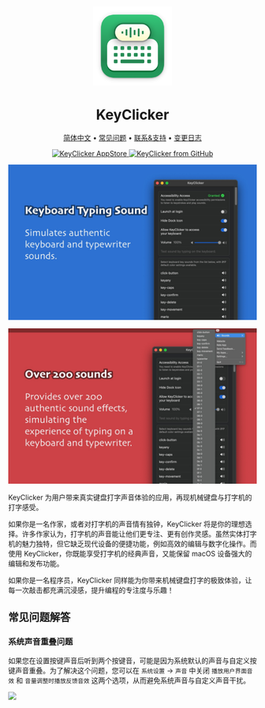 <div align="center">
  <br />
  <br />
  <img src="./assets/logo.png" width="160" height="160">
  <h1>
    KeyClicker
  </h1>
  <!--rehype:style=border: 0;-->
  <p>
    <a href="./README.zh.md">简体中文</a> • 
		<a href="#常见问题解答">常见问题</a> • 
    <a href="https://github.com/jaywcjlove/key-clicker/issues/new?assignees=jaywcjlove&labels=support%2Cfeedback%2Cquestion&projects=&template=bug_report_cn.yml&title=%F0%9F%99%8B%E2%80%8D%E2%99%82%EF%B8%8F+%E6%94%AF%E6%8C%81%E4%B8%8E%E5%8F%8D%E9%A6%88%3A+KeyClicker">联系&支持</a> • 
    <a href="https://github.com/jaywcjlove/key-clicker/releases">变更日志</a>
  </p>
  <p>
    <a target="_blank" href="https://apps.apple.com/app/key-clicker/6740425504" title="KeyClicker for macOS">
      <img alt="KeyClicker AppStore" src="https://jaywcjlove.github.io/sb/download/macos.svg" height="51">
    </a>
    <a target="_blank" href="https://github.com/jaywcjlove/key-clicker/releases/latest/download/KeyClicker.zip" title="KeyClicker for macOS">
      <img alt="KeyClicker from GitHub" src="https://wangchujiang.com/sb/download/apple-download.svg" height="51">
    </a>
  </p>
</div>

![KeyClicker 1](./assets/screenshots-1.jpg)

![KeyClicker 1](./assets/screenshots-2.jpg)

KeyClicker 为用户带来真实键盘打字声音体验的应用，再现机械键盘与打字机的打字感受。

如果你是一名作家，或者对打字机的声音情有独钟，KeyClicker 将是你的理想选择。许多作家认为，打字机的声音能让他们更专注、更有创作灵感。虽然实体打字机的魅力独特，但它缺乏现代设备的便捷功能，例如高效的编辑与数字化操作。而使用 KeyClicker，你既能享受打字机的经典声音，又能保留 macOS 设备强大的编辑和发布功能。

如果你是一名程序员，KeyClicker 同样能为你带来机械键盘打字的极致体验，让每一次敲击都充满沉浸感，提升编程的专注度与乐趣！

## 常见问题解答

### 系统声音重叠问题

如果您在设置按键声音后听到两个按键音，可能是因为系统默认的声音与自定义按键声音重叠。为了解决这个问题，您可以在 `系统设置` -> `声音` 中关闭 `播放用户界面音效` 和 `音量调整时播放反馈音效` 这两个选项，从而避免系统声音与自定义声音干扰。

<img width="420" src="https://github.com/user-attachments/assets/78fd945f-fc96-4162-8ad9-d7667e814dfb" />

<!--version: v1.0.0 -->
